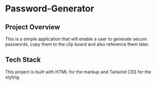# Password-Generator
## Project Overview 
This is a simple application that will enable a user to generate secure passwords, copy them to the clip board and also reference them later.
## Tech Stack 
This project is built with HTML for the markup and Tailwind CSS for the styling.
